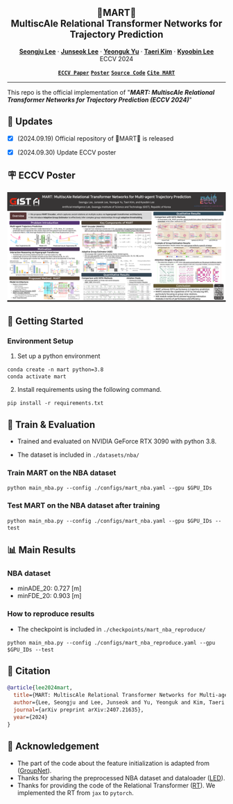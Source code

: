 <h2 align="center"> 🛒MART🛒 <br /> MultiscAle Relational Transformer Networks for Trajectory Prediction </h2>
<p align="center">
  <a href="https://scholar.google.com/citations?user=Q0LR04AAAAAJ&hl=ko&oi=ao"><strong>Seongju Lee</strong></a>
  ·  
  <a href="https://scholar.google.com/citations?user=0D3_0cAAAAAJ&hl=ko&oi=ao"><strong>Junseok Lee</strong></a>
  ·
  <a href="https://scholar.google.com/citations?user=Ctm3p8wAAAAJ&hl=ko&oi=ao"><strong>Yeonguk Yu</strong></a>
  ·
  <a href="https://scholar.google.com/citations?user=ujWyzcoAAAAJ&hl=ko&oi=ao"><strong>Taeri Kim</strong></a>
  ·
  <a href="https://scholar.google.com/citations?user=QVihy5MAAAAJ&hl=ko"><strong>Kyoobin Lee</strong></a>
  <br>
  ECCV 2024
</p>

<p align="center">
  <!-- <a href=""><strong><code>Project Page</code></strong></a> -->
  <a href="https://arxiv.org/abs/2407.21635"><strong><code>ECCV Paper</code></strong></a>
  <a href="https://raw.githubusercontent.com/gist-ailab/MART/main/figures/poster.png"><strong><code>Poster</code></strong></a>
  <a href="https://github.com/gist-ailab/MART"><strong><code>Source Code</code></strong></a>
  <a href="#-citation"><strong><code>Cite MART</code></strong></a>
</p>

---
This repo is the official implementation of "***MART: MultiscAle Relational Transformer Networks for Trajectory Prediction (ECCV 2024)***"

## 📢 Updates
- [X] (2024.09.19) Official repository of 🛒MART🛒 is released
- [X] (2024.09.30) Update ECCV poster



## 🪧 ECCV Poster
![model](./figures/poster.png)

## 🚀 Getting Started

### Environment Setup


1. Set up a python environment
```
conda create -n mart python=3.8
conda activate mart
```

2. Install requirements using the following command.
```
pip install -r requirements.txt
```

## 🚂 Train & Evaluation

* Trained and evaluated on NVIDIA GeForce RTX 3090 with python 3.8.

* The dataset is included in ```./datasets/nba/```

<!-- * For reproducibility, we set the seed with 1. -->

### Train MART on the NBA dataset

```
python main_nba.py --config ./configs/mart_nba.yaml --gpu $GPU_IDs
```

### Test MART on the NBA dataset after training
```
python main_nba.py --config ./configs/mart_nba.yaml --gpu $GPU_IDs --test
```

## 📊 Main Results
### NBA dataset
* minADE_20: 0.727 [m]
* minFDE_20: 0.903 [m]

### How to reproduce results

* The checkpoint is included in ```./checkpoints/mart_nba_reproduce/```

```
python main_nba.py --config ./configs/mart_nba_reproduce.yaml --gpu $GPU_IDs --test
```

## 📝 Citation
```bibtex
@article{lee2024mart,
  title={MART: MultiscAle Relational Transformer Networks for Multi-agent Trajectory Prediction},
  author={Lee, Seongju and Lee, Junseok and Yu, Yeonguk and Kim, Taeri and Lee, Kyoobin},
  journal={arXiv preprint arXiv:2407.21635},
  year={2024}
}
```

## 🤗 Acknowledgement
* The part of the code about the feature initialization is adapted from ([GroupNet](https://github.com/MediaBrain-SJTU/GroupNet)).
* Thanks for sharing the preprocessed NBA dataset and dataloader ([LED](https://github.com/MediaBrain-SJTU/LED)).
* Thanks for providing the code of the Relational Transformer ([RT](https://github.com/CameronDiao/relational-transformer)). We implemented the RT from ```jax``` to ```pytorch```.

